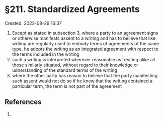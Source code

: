 # §211. Standardized Agreements
Created: 2022-08-29 16:37

1. Except as stated in subsection 3, where a party to an agreement signs or otherwise manifests assent to a writing and has to believe that like writing are regularly used to embody terms of agreements of the same type, he adopts the writing as an integrated agreement with respect to the terms included in the writing
2. such a writing is interpreted wherever reasonable as treating alike all those similarly situated, without regard to their knowledge or udnerstanding of the standard terms of the writing
3. where the other party has reason to believe that the party manifesting such assent would not do so if he knew that the writing contained a particular term, the term is not part of the agreement


## References

1. 